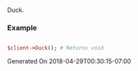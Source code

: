 Duck.
### Example

```perl

$client->Duck(); # Returns void
```


Generated On 2018-04-29T00:30:15-07:00